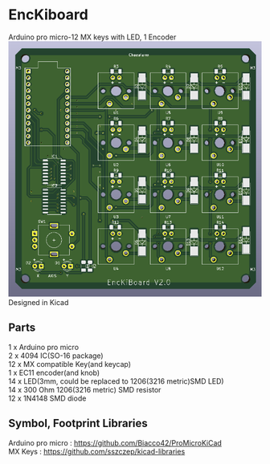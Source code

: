 # EncKiboard
Arduino pro micro-12 MX keys with LED, 1 Encoder   
![Alt text](/images/pcb_model.PNG)   
Designed in Kicad

## Parts
1 x Arduino pro micro   
2 x 4094 IC(SO-16 package)   
12 x MX compatible Key(and keycap)   
1 x EC11 encoder(and knob)   
14 x LED(3mm, could be replaced to 1206(3216 metric)SMD LED)   
14 x 300 Ohm 1206(3216 metric) SMD resistor   
12 x 1N4148 SMD diode   

## Symbol, Footprint Libraries
Arduino pro micro : https://github.com/Biacco42/ProMicroKiCad   
MX Keys : https://github.com/sszczep/kicad-libraries   
